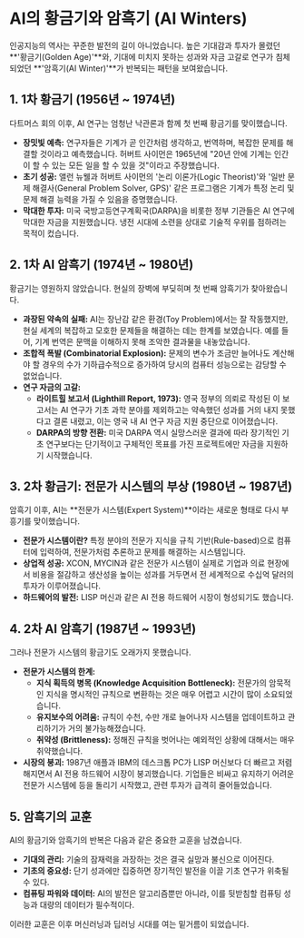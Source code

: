 # AI의 황금기와 암흑기 (AI Winters)

인공지능의 역사는 꾸준한 발전의 길이 아니었습니다. 높은 기대감과 투자가 몰렸던 **'황금기(Golden Age)'**와, 기대에 미치지 못하는 성과와 자금 고갈로 연구가 침체되었던 **'암흑기(AI Winter)'**가 반복되는 패턴을 보여왔습니다.

## 1. 1차 황금기 (1956년 ~ 1974년)

다트머스 회의 이후, AI 연구는 엄청난 낙관론과 함께 첫 번째 황금기를 맞이했습니다.
- **장밋빛 예측:** 연구자들은 기계가 곧 인간처럼 생각하고, 번역하며, 복잡한 문제를 해결할 것이라고 예측했습니다. 허버트 사이먼은 1965년에 "20년 안에 기계는 인간이 할 수 있는 모든 일을 할 수 있을 것"이라고 주장했습니다.
- **초기 성공:** 앨런 뉴웰과 허버트 사이먼의 '논리 이론가(Logic Theorist)'와 '일반 문제 해결사(General Problem Solver, GPS)' 같은 프로그램은 기계가 특정 논리 및 문제 해결 능력을 가질 수 있음을 증명했습니다.
- **막대한 투자:** 미국 국방고등연구계획국(DARPA)을 비롯한 정부 기관들은 AI 연구에 막대한 자금을 지원했습니다. 냉전 시대에 소련을 상대로 기술적 우위를 점하려는 목적이 컸습니다.

## 2. 1차 AI 암흑기 (1974년 ~ 1980년)

황금기는 영원하지 않았습니다. 현실의 장벽에 부딪히며 첫 번째 암흑기가 찾아왔습니다.
- **과장된 약속의 실패:** AI는 장난감 같은 환경(Toy Problem)에서는 잘 작동했지만, 현실 세계의 복잡하고 모호한 문제들을 해결하는 데는 한계를 보였습니다. 예를 들어, 기계 번역은 문맥을 이해하지 못해 조악한 결과물을 내놓았습니다.
- **조합적 폭발 (Combinatorial Explosion):** 문제의 변수가 조금만 늘어나도 계산해야 할 경우의 수가 기하급수적으로 증가하여 당시의 컴퓨터 성능으로는 감당할 수 없었습니다.
- **연구 자금의 고갈:**
  - **라이트힐 보고서 (Lighthill Report, 1973):** 영국 정부의 의뢰로 작성된 이 보고서는 AI 연구가 기초 과학 분야를 제외하고는 약속했던 성과를 거의 내지 못했다고 결론 내렸고, 이는 영국 내 AI 연구 자금 지원 중단으로 이어졌습니다.
  - **DARPA의 방향 전환:** 미국 DARPA 역시 실망스러운 결과에 따라 장기적인 기초 연구보다는 단기적이고 구체적인 목표를 가진 프로젝트에만 자금을 지원하기 시작했습니다.

## 3. 2차 황금기: 전문가 시스템의 부상 (1980년 ~ 1987년)

암흑기 이후, AI는 **전문가 시스템(Expert System)**이라는 새로운 형태로 다시 부흥기를 맞이했습니다.
- **전문가 시스템이란?** 특정 분야의 전문가 지식을 규칙 기반(Rule-based)으로 컴퓨터에 입력하여, 전문가처럼 추론하고 문제를 해결하는 시스템입니다.
- **상업적 성공:** XCON, MYCIN과 같은 전문가 시스템이 실제로 기업과 의료 현장에서 비용을 절감하고 생산성을 높이는 성과를 거두면서 전 세계적으로 수십억 달러의 투자가 이루어졌습니다.
- **하드웨어의 발전:** LISP 머신과 같은 AI 전용 하드웨어 시장이 형성되기도 했습니다.

## 4. 2차 AI 암흑기 (1987년 ~ 1993년)

그러나 전문가 시스템의 황금기도 오래가지 못했습니다.
- **전문가 시스템의 한계:**
  - **지식 획득의 병목 (Knowledge Acquisition Bottleneck):** 전문가의 암묵적인 지식을 명시적인 규칙으로 변환하는 것은 매우 어렵고 시간이 많이 소요되었습니다.
  - **유지보수의 어려움:** 규칙이 수천, 수만 개로 늘어나자 시스템을 업데이트하고 관리하기가 거의 불가능해졌습니다.
  - **취약성 (Brittleness):** 정해진 규칙을 벗어나는 예외적인 상황에 대해서는 매우 취약했습니다.
- **시장의 붕괴:** 1987년 애플과 IBM의 데스크톱 PC가 LISP 머신보다 더 빠르고 저렴해지면서 AI 전용 하드웨어 시장이 붕괴했습니다. 기업들은 비싸고 유지하기 어려운 전문가 시스템에 등을 돌리기 시작했고, 관련 투자가 급격히 줄어들었습니다.

## 5. 암흑기의 교훈
AI의 황금기와 암흑기의 반복은 다음과 같은 중요한 교훈을 남겼습니다.
- **기대의 관리:** 기술의 잠재력을 과장하는 것은 결국 실망과 불신으로 이어진다.
- **기초의 중요성:** 단기 성과에만 집중하면 장기적인 발전을 이끌 기초 연구가 위축될 수 있다.
- **컴퓨팅 파워와 데이터:** AI의 발전은 알고리즘뿐만 아니라, 이를 뒷받침할 컴퓨팅 성능과 대량의 데이터가 필수적이다.

이러한 교훈은 이후 머신러닝과 딥러닝 시대를 여는 밑거름이 되었습니다.
